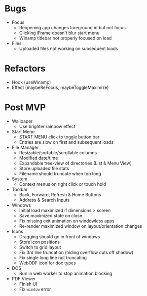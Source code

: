 # Bugs

- Focus
  - Reopening app changes foreground id but not focus
  - Clicking iFrame doesn't blur start menu
  - Winamp titlebar not properly focused on load
- Files
  - Uploaded files not working on subsequent loads

# Refactors

- Hook (useWinamp)
- Effect (maybeReFocus, maybeToggleMaximize)

# Post MVP

- Wallpaper
  - Use brighter rainbow effect
- Start Menu
  - START MENU click to toggle button bar
  - Entries are slow on first and subsequent loads
- File Manager
  - Resizable/sortable/scrollable columns
  - Modified date/time
  - Expandable tree-view of directories (List & Menu View)
  - Store uploaded file stats
  - Filename should truncate when too long
- System
  - Context menus on right click or touch hold
- Toolbar
  - Back, Forward, Refresh & Home Buttons
  - Address & Search Inputs
- Windows
  - Initial load maximized if dimensions > screen
  - Save maximized state on close
  - Fix missing exit animation on windowless apps
  - Re-render maximized window on layout/orientation changes
- Icons
  - Dragging should go in front of windows
  - Store icon positions
  - Switch to grid layout
  - Fix 3rd line truncation (hiding overflow cuts off shadow)
  - Fix single long line not truncating
  - WebODF icon for doc types
- DOS
  - Run in web worker to stop animation blocking
- PDF Viewer
  - Finish UI
  - Fix `window` error
